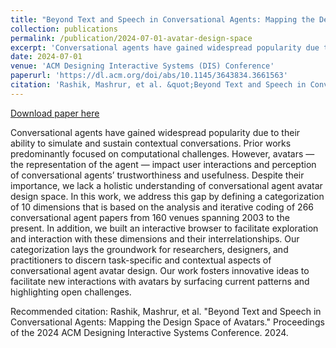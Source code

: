 ```yaml
---
title: "Beyond Text and Speech in Conversational Agents: Mapping the Design Space of Avatars"
collection: publications
permalink: /publication/2024-07-01-avatar-design-space
excerpt: 'Conversational agents have gained widespread popularity due to their ability to simulate and sustain contextual conversations. Prior works predominantly focused on computational challenges. However, avatars — the representation of the agent — impact user interactions and perception of conversational agents’ trustworthiness and usefulness. Despite their importance, we lack a holistic understanding of conversational agent avatar design space. In this work, we address this gap by defining a categorization of 10 dimensions that is based on the analysis and iterative coding of 266 conversational agent papers from 160 venues spanning 2003 to the present. In addition, we built an interactive browser to facilitate exploration and interaction with these dimensions and their interrelationships. Our categorization lays the groundwork for researchers, designers, and practitioners to discern task-specific and contextual aspects of conversational agent avatar design. Our work fosters innovative ideas to facilitate new interactions with avatars by surfacing current patterns and highlighting open challenges.'
date: 2024-07-01
venue: 'ACM Designing Interactive Systems (DIS) Conference'
paperurl: 'https://dl.acm.org/doi/abs/10.1145/3643834.3661563'
citation: 'Rashik, Mashrur, et al. &quot;Beyond Text and Speech in Conversational Agents: Mapping the Design Space of Avatars.&quot; Proceedings of the 2024 ACM Designing Interactive Systems Conference. 2024.'
---
```


<a href='https://dl.acm.org/doi/abs/10.1145/3643834.3661563'>Download paper here</a>

Conversational agents have gained widespread popularity due to their ability to simulate and sustain contextual conversations. Prior works predominantly focused on computational challenges. However, avatars — the representation of the agent — impact user interactions and perception of conversational agents’ trustworthiness and usefulness. Despite their importance, we lack a holistic understanding of conversational agent avatar design space. In this work, we address this gap by defining a categorization of 10 dimensions that is based on the analysis and iterative coding of 266 conversational agent papers from 160 venues spanning 2003 to the present. In addition, we built an interactive browser to facilitate exploration and interaction with these dimensions and their interrelationships. Our categorization lays the groundwork for researchers, designers, and practitioners to discern task-specific and contextual aspects of conversational agent avatar design. Our work fosters innovative ideas to facilitate new interactions with avatars by surfacing current patterns and highlighting open challenges.

Recommended citation: Rashik, Mashrur, et al. "Beyond Text and Speech in Conversational Agents: Mapping the Design Space of Avatars." Proceedings of the 2024 ACM Designing Interactive Systems Conference. 2024.